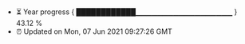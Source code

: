 - ⏳ Year progress { ████████████▁▁▁▁▁▁▁▁▁▁▁▁▁▁▁▁▁▁ } 43.12 %
- ⏰ Updated on Mon, 07 Jun 2021 09:27:26 GMT


